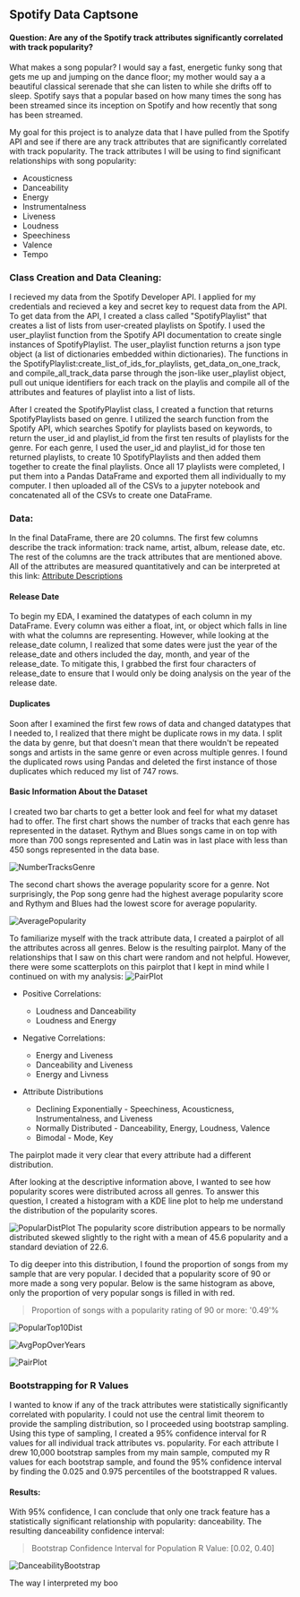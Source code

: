 ## Spotify Data Captsone
#### Question: Are any of the Spotify track attributes significantly correlated with track popularity? 
What makes a song popular? I would say a fast, energetic funky song that gets me up and jumping on the dance floor; my mother would say a 
a beautiful classical serenade that she can listen to while she drifts off to sleep. Spotify says that a popular based 
on how many times the song has been streamed since its inception on Spotify and how recently that song has been streamed. 


My goal for this project is to analyze data that I have pulled from the Spotify API and see if there are any track attributes 
that are significantly correlated with track popularity. 
The track attributes I will be using to find significant relationships with song popularity: 

  - Acousticness
  - Danceability
  - Energy
  - Instrumentalness
  - Liveness 
  - Loudness 
  - Speechiness 
  - Valence
  - Tempo
  
### Class Creation and Data Cleaning: 
I recieved my data from the Spotify Developer API. I applied for my credentials and recieved a key and secret key to request 
data from the API. To get data from the API, I created a class called "SpotifyPlaylist" that creates a list of lists from 
user-created playlists on Spotify. I used the user_playlist function from the Spotify API documentation to create single instances of 
SpotifyPlaylist. The user_playlist function returns a json type object (a list of dictionaries embedded within dictionaries).
The functions in the SpotifyPlaylist:create_list_of_ids_for_playlists, get_data_on_one_track, and compile_all_track_data
parse through the json-like user_playlist object, pull out unique identifiers for each track on the playlis and compile 
all of the attributes and features of playlist into a list of lists. 

After I created the SpotifyPlaylist class, I created a function that returns SpotifyPlaylists based on genre. I utilized the 
search function from the Spotify API, which searches Spotify for playlists based on keywords, to return the user_id and playlist_id 
from the first ten results of playlists for the genre. For each genre, I used the user_id and playlist_id for those ten returned playlists,
to create 10 SpotifyPlaylists and then added them together to create the final playlists. Once all 17 playlists were completed, 
I put them into a Pandas DataFrame and exported them all individually to my computer. I then uploaded all of the CSVs 
to a jupyter notebook and concatenated all of the CSVs to create one DataFrame. 

### Data: 
In the final DataFrame, there are 20 columns. The first few columns describe the track information: track name, artist, album, release date, etc.
The rest of the columns are the track attributes that are mentioned above. All of the attributes are measured quantitatively and can be interpreted 
at this link: [Attribute Descriptions](https://developer.spotify.com/documentation/web-api/reference/tracks/get-audio-features/)

#### Release Date

To begin my EDA, I examined the datatypes of each column in my DataFrame. Every column was either a float, int, or object which falls in line with what the columns are representing. However, while looking at the release_date column, I realized that some dates were just the year of the release_date and others included the day, month, and year of the release_date. To mitigate this, I grabbed the first four characters of release_date to ensure that I would only be doing analysis on the year of the release date. 

#### Duplicates 

Soon after I examined the first few rows of data and changed datatypes that I needed to, I realized that there might be duplicate rows in my data. I split the data by genre, but that doesn't mean that there wouldn't be repeated songs and artists in the same genre or even across multiple genres. I found the duplicated rows using Pandas and deleted the first instance of those duplicates which reduced my list of 747 rows.

#### Basic Information About the Dataset

I created two bar charts to get a better look and feel for what my dataset had to offer. The first chart shows the number of tracks that each genre has represented in the dataset. Rythym and Blues songs came in on top with more than 700 songs represented and Latin was in last place with less than 450 songs represented in the data base. 

![NumberTracksGenre](images/NumberTracksGenre.png)

The second chart shows the average popularity score for a genre. Not surprisingly, the Pop song genre had the highest average popularity score and Rythym and Blues had the lowest score for average popularity.

![AveragePopularity](images/AvgPopularityPerGenre.png)

To familiarize myself with the track attribute data, I created a pairplot of all the attributes across all genres. Below is the resulting pairplot. Many of the relationships that I saw on this chart were random and not helpful. However, there were some scatterplots on this pairplot that I kept in mind while I continued on with my analysis: 
![PairPlot](images/Pairplot.png)
  

  - Positive Correlations: 
    - Loudness and Danceability
    - Loudness and Energy 
    
  - Negative Correlations:
    - Energy and Liveness 
    - Danceability and Liveness 
    - Energy and Livness 
    
   - Attribute Distributions 
     - Declining Exponentially 
           - Speechiness, Acousticness, Instrumentalness, and Liveness 
     - Normally Distributed 
            - Danceability, Energy, Loudness, Valence 
     - Bimodal
            - Mode, Key

The pairplot made it very clear that every attribute had a different distribution.
    

 


After looking at the descriptive information above, I wanted to see how popularity scores were distributed across all genres. To answer this question, I created a histogram with a KDE line plot to help me understand the distribution of the popularity scores.

![PopularDistPlot](images/DistributionOfPopularity.png)
The popularity score distribution appears to be normally distributed skewed slightly to the right with a mean of 45.6 popularity and a standard deviation of 22.6. 

To dig deeper into this distribution, I found the proportion of songs from my sample that are very popular. I decided that a popularity score of 90 or more made a song very popular. Below is the same histogram as above, only the proportion of very popular songs is filled in with red. 

>Proportion of songs with a popularity rating of 90 or more: '0.49'%

![PopularTop10Dist](images/Top10.png)

![AvgPopOverYears](images/average_popularity_over_the_years.png)

![PairPlot](images/Pairplot.png)



                                                                                     
                                                                                     
### Bootstrapping for R Values
I wanted to know if any of the track attributes were statistically significantly correlated with popularity. I could not use 
the central limit theorem to provide the sampling distribution, so I proceeded using bootstrap sampling. Using this type of sampling, I created a 95% confidence interval for R values for all individual track attributes vs. popularity. For each attribute I drew 10,000 bootstrap samples from my main sample, computed my R values for each bootstrap sample, and found the 
95% confidence interval by finding the 0.025 and 0.975 percentiles of the bootstrapped R values. 

#### Results: 
With 95% confidence, I can conclude that only one track feature has a statistically significant relationship with popularity: danceability. The resulting danceability confidence interval: 
>Bootstrap Confidence Interval for Population R Value: [0.02, 0.40]

![DanceabilityBootstrap](images/danceability_bootstrap.png)

The way I interpreted my boo
